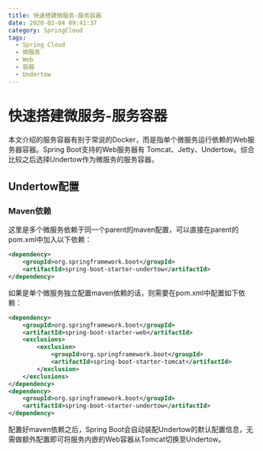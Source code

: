 ```yaml
---
title: 快速搭建微服务-服务容器
date: 2020-02-04 09:41:37
category: SpringCloud
tags: 
  - Spring Cloud
  - 微服务
  - Web
  - 容器
  - Undertow
---
```


# 快速搭建微服务-服务容器

本文介绍的服务容器有别于常说的Docker，而是指单个微服务运行依赖的Web服务器容器。Spring Boot支持的Web服务器有 Tomcat、Jetty、Undertow。综合比较之后选择Undertow作为微服务的服务容器。

<!--more -->

## Undertow配置

### Maven依赖

这里是多个微服务依赖于同一个parent的maven配置，可以直接在parent的pom.xml中加入以下依赖：

```xml
<dependency>
    <groupId>org.springframework.boot</groupId>
    <artifactId>spring-boot-starter-undertow</artifactId>
</dependency>
```

如果是单个微服务独立配置maven依赖的话，则需要在pom.xml中配置如下依赖：

```xml
<dependency>
    <groupId>org.springframework.boot</groupId>
    <artifactId>spring-boot-starter-web</artifactId>
    <exclusions>
        <exclusion>
            <groupId>org.springframework.boot</groupId>
            <artifactId>spring-boot-starter-tomcat</artifactId>
        </exclusion>
    </exclusions>
</dependency>
<dependency>
    <groupId>org.springframework.boot</groupId>
    <artifactId>spring-boot-starter-undertow</artifactId>
</dependency>
```

配置好maven依赖之后，Spring Boot会自动装配Undertow的默认配置信息，无需做额外配置即可将服务内嵌的Web容器从Tomcat切换至Undertow。